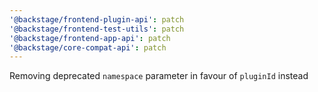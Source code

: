 ```yaml
---
'@backstage/frontend-plugin-api': patch
'@backstage/frontend-test-utils': patch
'@backstage/frontend-app-api': patch
'@backstage/core-compat-api': patch
---
```


Removing deprecated `namespace` parameter in favour of `pluginId` instead
